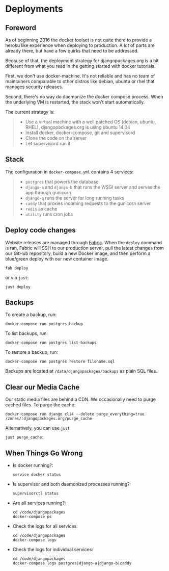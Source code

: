# Deployments

## Foreword

As of beginning 2016 the docker toolset is not quite there to provide a heroku like experience
when deploying to production. A lot of parts are already there, but have a few quirks that need
to be addressed.

Because of that, the deployment strategy for djangopackages.org is a bit different from what you
read in the getting started with docker tutorials.

First, we don't use docker-machine. It's not reliable and has no team of maintainers comparable
to other distros like debian, ubuntu or rhel that manages security releases.

Second, there's no way do daemonize the docker compose process. When the underlying VM is
restarted, the stack won't start automatically.

The current strategy is:

> - Use a virtual machine with a well patched OS (debian, ubuntu, RHEL), djangopackages.org is using
>   ubuntu 14.04
> - Install docker, docker-compose, git and supervisord
> - Clone the code on the server
> - Let supervisord run it

## Stack

The configuration in `docker-compose.yml` contains 4 services:

> - `postgres` that powers the database
> - `django-a` and `django-b` that runs the WSGI server and serves the app through gunicorn
> - `django-q` runs the server for long running tasks
> - `caddy` that proxies incoming requests to the gunicorn server
> - `redis` as cache
> - `utility` runs cron jobs

## Deploy code changes

Website releases are managed through [Fabric].
When the `deploy` command is ran, Fabric will SSH to our production server, pull the latest changes from our GitHub repository, build a new Docker image, and then perform a blue/green deploy with our new container image.

```shell
fab deploy
```

or via `just`:

```shell
just deploy
```

## Backups

To create a backup, run:

```shell
docker-compose run postgres backup
```

To list backups, run:

```shell
docker-compose run postgres list-backups
```

To restore a backup, run:

```shell
docker-compose run postgres restore filename.sql
```

Backups are located at `/data/djangopackages/backups` as plain SQL files.

## Clear our Media Cache

Our static media files are behind a CDN. We occasionally need to purge cached files. To purge the cache:

```shell
docker-compose run django cli4 --delete purge_everything=true /zones/:djangopackages.org/purge_cache
```

Alternatively, you can use `just`

```shell
just purge_cache:
```

## When Things Go Wrong

- Is docker running?:

  ```shell
  service docker status
  ```

- Is supervisor and both daemonized processes running?:

  ```shell
  supervisorctl status
  ```

- Are all services running?:

  ```shell
  cd /code/djangopackages
  docker-compose ps
  ```

- Check the logs for all services:

  ```shell
  cd /code/djangopackages
  docker-compose logs
  ```

- Check the logs for individual services:

  ```shell
  cd /code/djangopackages
  docker-compose logs postgres|django-a|django-b|caddy
  ```

[Fabric]: https://www.fabfile.org/
